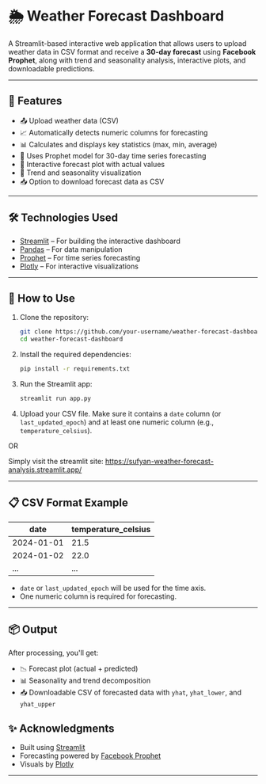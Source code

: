 # 🌦️ Weather Forecast Dashboard

A Streamlit-based interactive web application that allows users to upload weather data in CSV format and receive a **30-day forecast** using **Facebook Prophet**, along with trend and seasonality analysis, interactive plots, and downloadable predictions.

---

## 🚀 Features

* 📤 Upload weather data (CSV)
* 📈 Automatically detects numeric columns for forecasting
* 📊 Calculates and displays key statistics (max, min, average)
* 🧠 Uses Prophet model for 30-day time series forecasting
* 📅 Interactive forecast plot with actual values
* 🔄 Trend and seasonality visualization
* 📥 Option to download forecast data as CSV

---

## 🛠️ Technologies Used

* [Streamlit](https://streamlit.io/) – For building the interactive dashboard
* [Pandas](https://pandas.pydata.org/) – For data manipulation
* [Prophet](https://facebook.github.io/prophet/) – For time series forecasting
* [Plotly](https://plotly.com/python/) – For interactive visualizations

---

## 📂 How to Use

1. Clone the repository:

   ```bash
   git clone https://github.com/your-username/weather-forecast-dashboard.git
   cd weather-forecast-dashboard
   ```

2. Install the required dependencies:

   ```bash
   pip install -r requirements.txt
   ```

3. Run the Streamlit app:

   ```bash
   streamlit run app.py
   ```

4. Upload your CSV file. Make sure it contains a `date` column (or `last_updated_epoch`) and at least one numeric column (e.g., `temperature_celsius`).

OR

Simply visit the streamlit site: https://sufyan-weather-forecast-analysis.streamlit.app/

---

## 📋 CSV Format Example

| date       | temperature\_celsius |
| ---------- | -------------------- |
| 2024-01-01 | 21.5                 |
| 2024-01-02 | 22.0                 |
| ...        | ...                  |

* `date` or `last_updated_epoch` will be used for the time axis.
* One numeric column is required for forecasting.

---

## 📦 Output

After processing, you'll get:

* 📉 Forecast plot (actual + predicted)
* 📊 Seasonality and trend decomposition
* 📥 Downloadable CSV of forecasted data with `yhat`, `yhat_lower`, and `yhat_upper`


## ✨ Acknowledgments

* Built using [Streamlit](https://streamlit.io/)
* Forecasting powered by [Facebook Prophet](https://facebook.github.io/prophet/)
* Visuals by [Plotly](https://plotly.com/)

---

